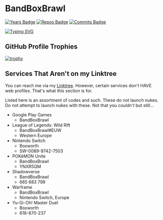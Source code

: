 <!---
BandBoxBrawl/BandBoxBrawl is a ✨ special ✨ repository because its `README.md` (this file) appears on your GitHub profile.
You can click the Preview link to take a look at your changes.
--->
# BandBoxBrawl
[![Years Badge](https://badges.pufler.dev/years/BandBoxBrawl)](https://badges.pufler.dev)
[![Repos Badge](https://badges.pufler.dev/repos/BandBoxBrawl)](https://badges.pufler.dev)
[![Commits Badge](https://badges.pufler.dev/commits/monthly/BandBoxBrawl)](https://badges.pufler.dev)

[![Typing SVG](https://readme-typing-svg.herokuapp.com?size=30&color=7B7B7B&vCenter=true&width=450&height=30&lines=Achievement+Hunter;Occasional+Anime+Consumer;Wooden+Tie+Enthusiast;linktr.ee%2FBandBoxBrawl)](https://git.io/typing-svg)

## GitHub Profile Trophies
[![trophy](https://github-profile-trophy.vercel.app/?username=BandBoxBrawl&theme=darkhub)](https://github.com/ryo-ma/github-profile-trophy)  

## Services That Aren't on my Linktree

You can reach me via my [Linktree](https://linktr.ee/BandBoxBrawl). However, certain services don't HAVE web profiles. That's what this section is for.

Listed here is an assortment of codes and such. These do not launch nukes. Do not attempt to launch nukes with these. Not that you *couldn't* but still...  

- Google Play Games
 	- BandBoxBrawl
- League of Legends: Wild Rift
	- BandBoxBrawl#EUW
	- Western Europe
- Nintendo Switch
	- Boxworth
	- SW-0089-9742-7503
- POKéMON Unite
	- BandBoxBrawl
	- YNXR5QM
- Shadowverse
	- BandBoxBrawl
	- 665 683 799
- Warframe
	- BandBoxBrawl
	- Nintendo Switch, Europe
- Yu-Gi-Oh! Master Duel
	- Boxworth
	- 618-870-237
